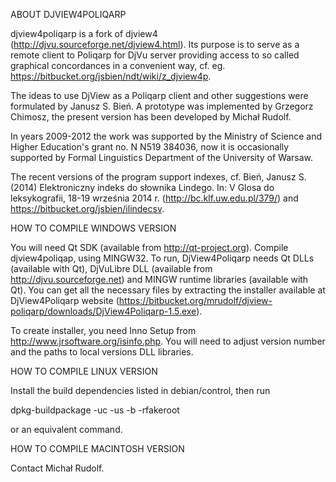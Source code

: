 ABOUT DJVIEW4POLIQARP

djview4poliqarp is a fork of djview4 (http://djvu.sourceforge.net/djview4.html).
Its purpose is to serve as a remote client to Poliqarp for DjVu server
providing access to so called graphical concordances in a convenient way,
cf. eg. https://bitbucket.org/jsbien/ndt/wiki/z_djview4p.

The ideas to use DjView as a Poliqarp client and other suggestions
were formulated by Janusz S. Bień. A prototype was implemented by
Grzegorz Chimosz, the present version has been developed by Michał
Rudolf.

In years 2009-2012 the work was supported by the Ministry of Science
and Higher Education's grant no. N N519 384036, now it is occasionally
supported by Formal Linguistics Department of the University of Warsaw.

The recent versions of the program support indexes, cf. Bień, Janusz
S. (2014) Elektroniczny indeks do słownika Lindego. In: V Glosa do
leksykografii, 18-19 września 2014 r. (http://bc.klf.uw.edu.pl/379/)
and https://bitbucket.org/jsbien/ilindecsv.


HOW TO COMPILE WINDOWS VERSION

You will need Qt SDK (available from http://qt-project.org). Compile djview4poliqap,
using MINGW32. To run, DjView4Poliqarp needs Qt DLLs (available with Qt),
DjVuLibre DLL (available from http://djvu.sourceforge.net) and MINGW runtime libraries
(available with Qt).
You can get all the necessary files by extracting the installer available at
DjView4Poliqarp website (https://bitbucket.org/mrudolf/djview-poliqarp/downloads/DjView4Poliqarp-1.5.exe).

To create installer, you need Inno Setup from http://www.jrsoftware.org/isinfo.php.
You will need to adjust version number and the paths to local versions DLL libraries.

HOW TO COMPILE LINUX VERSION

Install the build dependencies listed in debian/control, then run

dpkg-buildpackage -uc -us -b -rfakeroot

or an equivalent command.

HOW TO COMPILE MACINTOSH VERSION

Contact Michał Rudolf.
